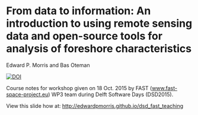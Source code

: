 # From data to information: An introduction to using remote sensing data and open-source tools for analysis of foreshore characteristics

Edward P. Morris and Bas Oteman

[![DOI](https://zenodo.org/badge/43382528.svg)](https://zenodo.org/badge/latestdoi/43382528)

Course notes for workshop given on 18 Oct. 2015 by FAST (www.fast-space-project.eu) WP3 team during Delft Software Days (DSD2015).

View this slide how at: http://edwardpmorris.github.io/dsd_fast_teaching
